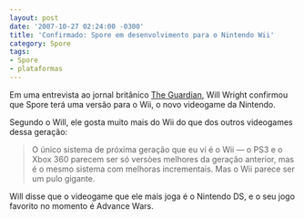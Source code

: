 ```yaml
---
layout: post
date: '2007-10-27 02:24:00 -0300'
title: 'Confirmado: Spore em desenvolvimento para o Nintendo Wii'
category: Spore
tags:
- Spore
- plataformas
---
```

Em uma entrevista ao jornal britânico [The Guardian](http://www.guardian.co.uk/technology/2007/oct/26/willwright),
Will Wright confirmou que Spore terá uma versão para o Wii, o novo videogame da
Nintendo.

Segundo o Will, ele gosta muito mais do Wii do que dos outros videogames dessa
geração:

> O único sistema de próxima geração que eu vi é o Wii — o PS3 e o Xbox 360
> parecem ser só versòes melhores da geração anterior, mas é o mesmo sistema com
> melhoras incrementais. Mas o Wii parece ser um pulo gigante.

Will disse que o videogame que ele mais joga é o Nintendo DS, e o seu jogo
favorito no momento é Advance Wars.
